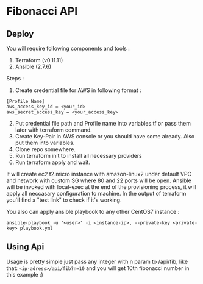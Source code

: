 # Fibonacci API

## Deploy
You will require following components and tools :

1. Terraform (v0.11.11)
2. Ansible (2.7.6)

Steps :

1. Create credential file for AWS in following format :
```
[Profile_Name]
aws_access_key_id = <your_id>
aws_secret_access_key = <your_access_key>
```
2. Put credential file path and Profile name into variables.tf or pass them later with terraform command.
3. Create Key-Pair in AWS console or you should have some already. Also put them into variables.
4. Clone repo somewhere.
5. Run terraform init to    install all necessary providers
6. Run terraform apply and wait. 

It will create ec2 t2.micro instance with amazon-linux2 under default VPC and network with custom SG where 80 and 22 ports will be open.
Ansible will be invoked with local-exec at the end of the provisioning process, it will apply all neccasary configuration to machine.
In the output of terraform you'll find a "test link" to check if it's working.

You also can apply ansible playbook to any other CentOS7 instance :
```
ansible-playbook -u '<user>' -i <instance-ip>, --private-key <private-key> playbook.yml
```

## Using Api
Usage is pretty simple just pass any integer with n param to /api/fib, like that: ```<ip-adress>/api/fib?n=10``` and you will get 10th fibonacci number in this example :)